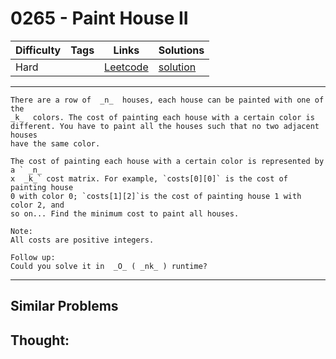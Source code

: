 # 0265 - Paint House II

Difficulty  | Tags | Links | Solutions
----------- | ---- | ----- | -----
Hard |  | [Leetcode](https://leetcode.com/problems/paint-house-ii) | [solution](https://leetcode.com/problems/paint-house-ii/solution/)


-----------

```
There are a row of  _n_  houses, each house can be painted with one of the
_k_  colors. The cost of painting each house with a certain color is
different. You have to paint all the houses such that no two adjacent houses
have the same color.

The cost of painting each house with a certain color is represented by a ` _n_
x  _k_` cost matrix. For example, `costs[0][0]` is the cost of painting house
0 with color 0; `costs[1][2]`is the cost of painting house 1 with color 2, and
so on... Find the minimum cost to paint all houses.

Note:
All costs are positive integers.

Follow up:
Could you solve it in  _O_ ( _nk_ ) runtime?
```

-----------


## Similar Problems




## Thought:
